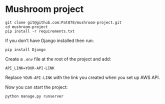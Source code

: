 # Mushroom project

```
git clone git@github.com:Pat878/mushroom-project.git
cd mushroom-project
pip install -r requirements.txt
```

If you don't have Django installed then run:

```
pip install Django
```

Create a `.env` file at the root of the project and add:

```
API_LINK=YOUR-API-LINK
```

Replace `YOUR-API-LINK` with the link you created when you set up AWS API.

Now you can start the project:

```
python manage.py runserver
```